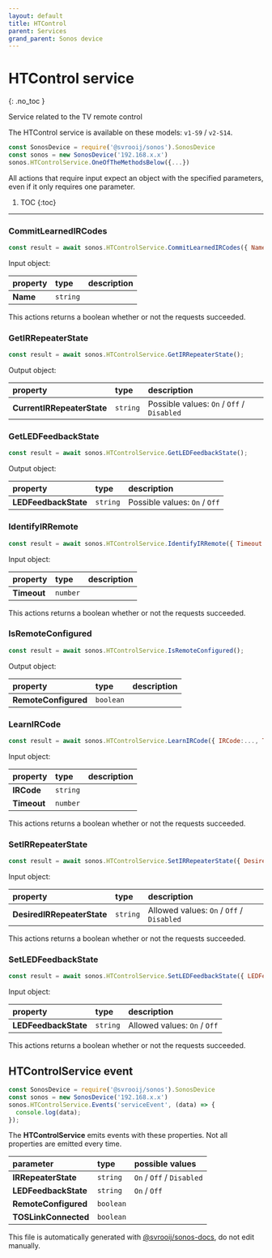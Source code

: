 ```yaml
---
layout: default
title: HTControl
parent: Services
grand_parent: Sonos device
---
```

# HTControl service
{: .no_toc }

Service related to the TV remote control

The HTControl service is available on these models: `v1-S9` / `v2-S14`.

```js
const SonosDevice = require('@svrooij/sonos').SonosDevice
const sonos = new SonosDevice('192.168.x.x')
sonos.HTControlService.OneOfTheMethodsBelow({...})
```

All actions that require input expect an object with the specified parameters, even if it only requires one parameter.

1. TOC
{:toc}

---

### CommitLearnedIRCodes

```js
const result = await sonos.HTControlService.CommitLearnedIRCodes({ Name:... });
```

Input object:

| property | type | description |
|:----------|:-----|:------------|
| **Name** | `string` |  |

This actions returns a boolean whether or not the requests succeeded.

### GetIRRepeaterState

```js
const result = await sonos.HTControlService.GetIRRepeaterState();
```

Output object:

| property | type | description |
|:----------|:-----|:------------|
| **CurrentIRRepeaterState** | `string` |  Possible values: `On` / `Off` / `Disabled` |

### GetLEDFeedbackState

```js
const result = await sonos.HTControlService.GetLEDFeedbackState();
```

Output object:

| property | type | description |
|:----------|:-----|:------------|
| **LEDFeedbackState** | `string` |  Possible values: `On` / `Off` |

### IdentifyIRRemote

```js
const result = await sonos.HTControlService.IdentifyIRRemote({ Timeout:... });
```

Input object:

| property | type | description |
|:----------|:-----|:------------|
| **Timeout** | `number` |  |

This actions returns a boolean whether or not the requests succeeded.

### IsRemoteConfigured

```js
const result = await sonos.HTControlService.IsRemoteConfigured();
```

Output object:

| property | type | description |
|:----------|:-----|:------------|
| **RemoteConfigured** | `boolean` |  |

### LearnIRCode

```js
const result = await sonos.HTControlService.LearnIRCode({ IRCode:..., Timeout:... });
```

Input object:

| property | type | description |
|:----------|:-----|:------------|
| **IRCode** | `string` |  |
| **Timeout** | `number` |  |

This actions returns a boolean whether or not the requests succeeded.

### SetIRRepeaterState

```js
const result = await sonos.HTControlService.SetIRRepeaterState({ DesiredIRRepeaterState:... });
```

Input object:

| property | type | description |
|:----------|:-----|:------------|
| **DesiredIRRepeaterState** | `string` |  Allowed values: `On` / `Off` / `Disabled` |

This actions returns a boolean whether or not the requests succeeded.

### SetLEDFeedbackState

```js
const result = await sonos.HTControlService.SetLEDFeedbackState({ LEDFeedbackState:... });
```

Input object:

| property | type | description |
|:----------|:-----|:------------|
| **LEDFeedbackState** | `string` |  Allowed values: `On` / `Off` |

This actions returns a boolean whether or not the requests succeeded.

## HTControlService event

```js
const SonosDevice = require('@svrooij/sonos').SonosDevice
const sonos = new SonosDevice('192.168.x.x')
sonos.HTControlService.Events('serviceEvent', (data) => {
  console.log(data);
});
```

The **HTControlService** emits events with these properties. Not all properties are emitted every time.

| parameter | type | possible values |
|:----------|:-----|:----------------|
| **IRRepeaterState** | `string` | `On` / `Off` / `Disabled` | 
| **LEDFeedbackState** | `string` | `On` / `Off` | 
| **RemoteConfigured** | `boolean` |  | 
| **TOSLinkConnected** | `boolean` |  | 

This file is automatically generated with [@svrooij/sonos-docs](https://github.com/svrooij/sonos-api-docs/tree/main/generator/sonos-docs), do not edit manually.
